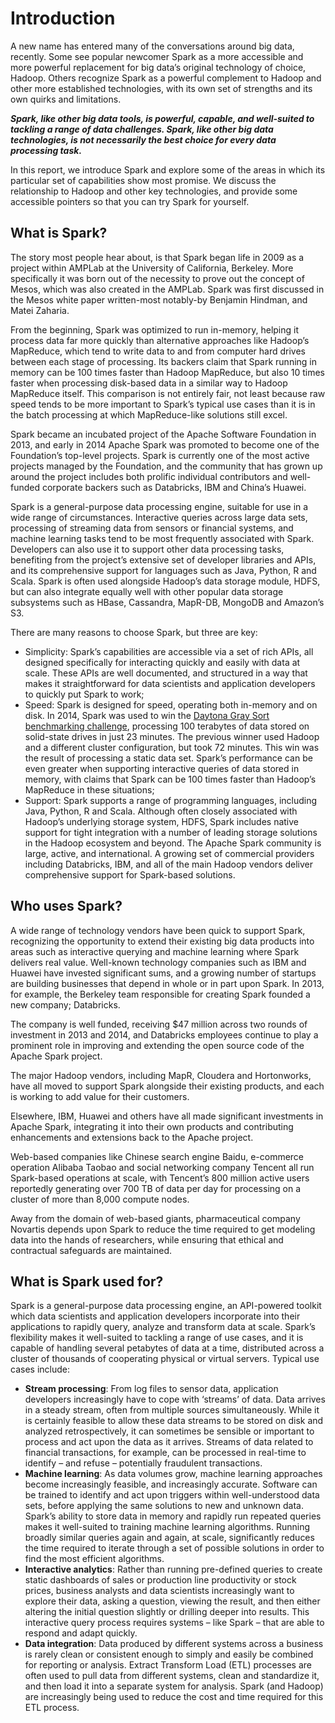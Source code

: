 # Introduction

A new name has entered many of the conversations around big data, recently. Some see popular newcomer Spark as a more accessible and more powerful replacement for big data’s original technology of choice, Hadoop. Others recognize Spark as a powerful complement to Hadoop and other more established technologies, with its own set of strengths and its own quirks and limitations.

***Spark, like other big data tools, is powerful, capable, and well-suited to tackling a range of data challenges. Spark, like other big data technologies, is not necessarily the best choice for every data processing task.***

In this report, we introduce Spark and explore some of the areas in which its particular set of capabilities show most promise. We discuss the relationship to Hadoop and other key technologies, and provide some accessible pointers so that you can try Spark for yourself.

## What is Spark?

The story most people hear about, is that Spark began life in 2009 as a project within AMPLab at the University of California, Berkeley. More specifically it was born out of the necessity to prove out the concept of Mesos, which was also created in the AMPLab. Spark was first discussed in the Mesos white paper written-most notably-by Benjamin Hindman, and Matei Zaharia.

From the beginning, Spark was optimized to run in-memory, helping it process data far more quickly than alternative approaches like Hadoop’s MapReduce, which tend to write data to and from computer hard drives between each stage of processing. Its backers claim that Spark running in memory can be 100 times faster than Hadoop MapReduce, but also 10 times faster when processing disk-based data in a similar way to Hadoop MapReduce itself. This comparison is not entirely fair, not least because raw speed tends to be more important to Spark’s typical use cases than it is in the batch processing at which MapReduce-like solutions still excel.

Spark became an incubated project of the Apache Software Foundation in 2013, and early in 2014 Apache Spark was promoted to become one of the Foundation’s top-level projects. Spark is currently one of the most active projects managed by the Foundation, and the community that has grown up around the project includes both prolific individual contributors and well-funded corporate backers such as Databricks, IBM and China’s Huawei.

Spark is a general-purpose data processing engine, suitable for use in a wide range of circumstances. Interactive queries across large data sets, processing of streaming data from sensors or financial systems, and machine learning tasks tend to be most frequently associated with Spark. Developers can also use it to support other data processing tasks, benefiting from the project’s extensive set of developer libraries and APIs, and its comprehensive support for languages such as Java, Python, R and Scala. Spark is often used alongside Hadoop’s data storage module, HDFS, but can also integrate equally well with other popular data storage subsystems such as HBase, Cassandra, MapR-DB, MongoDB and Amazon’s S3.

There are many reasons to choose Spark, but three are key:
* Simplicity: Spark’s capabilities are accessible via a set of rich APIs, all designed specifically for interacting quickly and easily with data at scale. These APIs are well documented, and structured in a way that makes it straightforward for data scientists and application developers to quickly put Spark to work;
* Speed: Spark is designed for speed, operating both in-memory and on disk. In 2014, Spark was used to win the [Daytona Gray Sort benchmarking challenge](https://spark.apache.org/news/spark-wins-daytona-gray-sort-100tb-benchmark.html), processing 100 terabytes of data stored on solid-state drives in just 23 minutes. The previous winner used Hadoop and a different cluster configuration, but took 72 minutes. This win was the result of processing a static data set. Spark’s performance can be even greater when supporting interactive queries of data stored in memory, with claims that Spark can be 100 times faster than Hadoop’s MapReduce in these situations;
* Support: Spark supports a range of programming languages, including Java, Python, R and Scala. Although often closely associated with Hadoop’s underlying storage system, HDFS, Spark includes native support for tight integration with a number of leading storage solutions in the Hadoop ecosystem and beyond. The Apache Spark community is large, active, and international. A growing set of commercial providers including Databricks, IBM, and all of the main Hadoop vendors deliver comprehensive support for Spark-based solutions.

## Who uses Spark?

A wide range of technology vendors have been quick to support Spark, recognizing the opportunity to extend their existing big data products into areas such as interactive querying and machine learning where Spark delivers real value. Well-known technology companies such as IBM and Huawei have invested significant sums, and a growing number of startups are building businesses that depend in whole or in part upon Spark. In 2013, for example, the Berkeley team responsible for creating Spark founded a new company; Databricks.

The company is well funded, receiving $47 million across two rounds of investment in 2013 and 2014, and Databricks employees continue to play a prominent role in improving and extending the open source code of the Apache Spark project.

The major Hadoop vendors, including MapR, Cloudera and Hortonworks, have all moved to support Spark alongside their existing products, and each is working to add value for their customers.

Elsewhere, IBM, Huawei and others have all made significant investments in Apache Spark, integrating it into their own products and contributing enhancements and extensions back to the Apache project.

Web-based companies like Chinese search engine Baidu, e-commerce operation Alibaba Taobao and social networking company Tencent all run Spark-based operations at scale, with Tencent’s 800 million active users reportedly generating over 700 TB of data per day for processing on a cluster of more than 8,000 compute nodes.

Away from the domain of web-based giants, pharmaceutical company Novartis depends upon Spark to reduce the time required to get modeling data into the hands of researchers, while ensuring that ethical and contractual safeguards are maintained.

## What is Spark used for?

Spark is a general-purpose data processing engine, an API-powered toolkit which data scientists and application developers incorporate into their applications to rapidly query, analyze and transform data at scale. Spark’s flexibility makes it well-suited to tackling a range of use cases, and it is capable of handling several petabytes of data at a time, distributed across a cluster of thousands of cooperating physical or virtual servers. Typical use cases include:
* **Stream processing**: From log files to sensor data, application developers increasingly have to cope with ‘streams’ of data. Data arrives in a steady stream, often from multiple sources simultaneously. While it is certainly feasible to allow these data streams to be stored on disk and analyzed retrospectively, it can sometimes be sensible or important to process and act upon the data as it arrives. Streams of data related to financial transactions, for example, can be processed in real-time to identify – and refuse – potentially fraudulent transactions.
* **Machine learning**: As data volumes grow, machine learning approaches become increasingly feasible, and increasingly accurate. Software can be trained to identify and act upon triggers within well-understood data sets, before applying the same solutions to new and unknown data. Spark’s ability to store data in memory and rapidly run repeated queries makes it well-suited to training machine learning algorithms. Running broadly similar queries again and again, at scale, significantly reduces the time required to iterate through a set of possible solutions in order to find the most efficient algorithms.
* **Interactive analytics**: Rather than running pre-defined queries to create static dashboards of sales or production line productivity or stock prices, business analysts and data scientists increasingly want to explore their data, asking a question, viewing the result, and then either altering the initial question slightly or drilling deeper into results. This interactive query process requires systems – like Spark – that are able to respond and adapt quickly.
* **Data integration**: Data produced by different systems across a business is rarely clean or consistent enough to simply and easily be combined for reporting or analysis. Extract Transform Load (ETL) processes are often used to pull data from different systems, clean and standardize it, and then load it into a separate system for analysis. Spark (and Hadoop) are increasingly being used to reduce the cost and time required for this ETL process.
